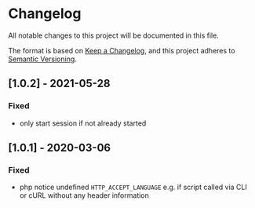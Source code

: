 # Changelog

All notable changes to this project will be documented in this file.

The format is based on [Keep a Changelog](https://keepachangelog.com/en/1.0.0/), and this project adheres
to [Semantic Versioning](https://semver.org/spec/v2.0.0.html).

## [1.0.2] - 2021-05-28

### Fixed
- only start session if not already started

## [1.0.1] - 2020-03-06
### Fixed
- php notice undefined `HTTP_ACCEPT_LANGUAGE` e.g. if script called via CLI or cURL without any header information